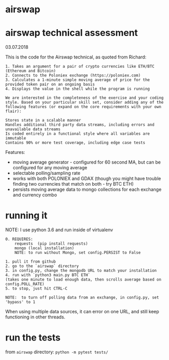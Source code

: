 # airswap
# airswap technical assessment

03.07.2018

This is the code for the Airswap technical, as quoted from Richard:
```
1. Takes an argument for a pair of crypto currencies like ETH/BTC (Ethereum and Bitcoin) 
2. Connects to the Poloniex exchange (https://poloniex.com) 
3. Calculates a 1-minute simple moving average of price for the provided token pair on an ongoing basis 
4. Displays the value in the shell while the program is running

We are interested in the completeness of the exercise and your coding style. Based on your particular skill set, consider adding any of the following features (or expand on the core requirements with your own flair):

Stores state in a scalable manner
Handles additional third party data streams, including errors and unavailable data streams
Is coded entirely in a functional style where all variables are immutable
Contains 90% or more test coverage, including edge case tests
```

Features:
+ moving average generator - configured for 60 second MA, but can be configured for any moving average
+ selectable polling/sampling rate
+ works with both POLONIEX and GDAX  (though you might have trouble finding two currencies that match on both - try BTC ETH)
+ persists moving average data to mongo collections for each exchange and currency combo

# running it
NOTE: I use python 3.6 and run inside of virtualenv
```
0. REQUIRES: 
    requests  (pip install requests)
    mongo (local installation) 
    NOTE: to run without Mongo, set config.PERSIST to False
    
1. pull it from github 
2. go to the `airswap` directory
3. in config.py, change the mongodb URL to match your installation
4. run with `python3 main.py BTC ETH`
(takes one minute to load enough data, then scrolls average based on config.POLL_RATE)
5. to stop, just hit CTRL-C

NOTE:  to turn off polling data from an exchange, in config.py, set 'bypass' to 1
```
When using multiple data sources, it can error on one URL, and still keep functioning in other threads.

# run the tests
from `airswap` directory:
    `python -m pytest tests/`
    

